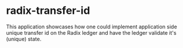 # radix-transfer-id
This application showcases how one could implement application side unique transfer id on the Radix ledger and have the ledger validate it's (unique) state.
